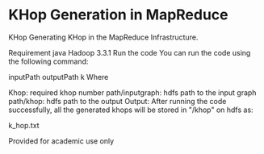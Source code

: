 # KHop Generation in MapReduce
KHop
Generating KHop in the MapReduce Infrastructure.

Requirement
java 
Hadoop 3.3.1
Run the code
You can run the code using the following command:

inputPath outputPath k 
Where

Khop: required khop number
path/inputgraph: hdfs path to the input graph
path/khop: hdfs path to the output
Output:
After running the code successfully, all the generated khops will be stored in "/khop" on hdfs as:

k_hop.txt

Provided for academic use only
